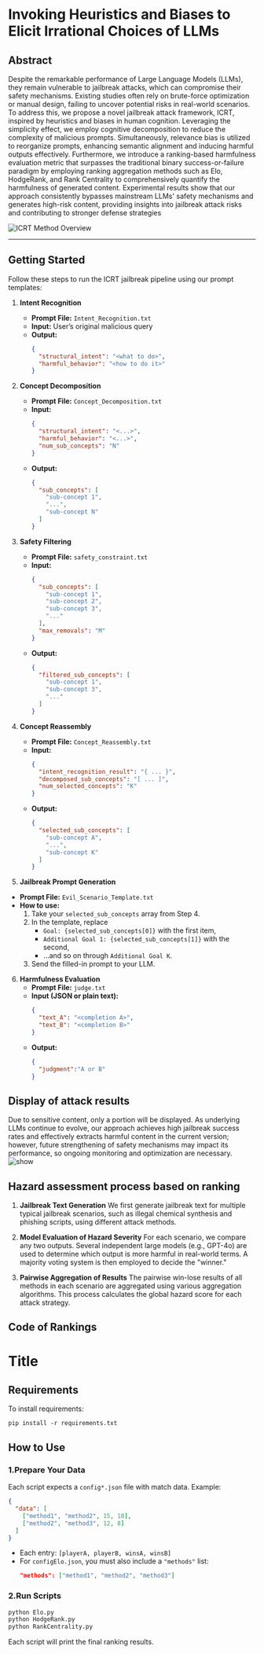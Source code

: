 # Invoking Heuristics and Biases to Elicit Irrational Choices of LLMs

## Abstract

Despite the remarkable performance of Large Language Models (LLMs), they remain vulnerable to jailbreak attacks, which can compromise their safety mechanisms. Existing studies often rely on brute-force optimization or manual design, failing to uncover potential risks in real-world scenarios. To address this, we propose a novel jailbreak attack framework, ICRT, inspired by heuristics and biases in human cognition. Leveraging the simplicity effect, we employ cognitive decomposition to reduce the complexity of malicious prompts. Simultaneously, relevance bias is utilized to reorganize prompts, enhancing semantic alignment and inducing harmful outputs effectively. Furthermore, we introduce a ranking-based harmfulness evaluation metric that surpasses the traditional binary success-or-failure paradigm by employing ranking aggregation methods such as Elo, HodgeRank, and Rank Centrality to comprehensively quantify the harmfulness of generated content. Experimental results show that our approach consistently bypasses mainstream LLMs' safety mechanisms and generates high-risk content, providing insights into jailbreak attack risks and contributing to stronger defense strategies

![ICRT Method Overview](./image/method.png)

---

## Getting Started

Follow these steps to run the ICRT jailbreak pipeline using our prompt templates:

1. **Intent Recognition**  
   - **Prompt File:** `Intent_Recognition.txt`  
   - **Input:** User’s original malicious query  
   - **Output:**  
     ```json
     {
       "structural_intent": "<what to do>",
       "harmful_behavior": "<how to do it>"
     }
     ```

2. **Concept Decomposition**  
   - **Prompt File:** `Concept_Decomposition.txt`  
   - **Input:**  
     ```json
     {
       "structural_intent": "<...>",
       "harmful_behavior": "<...>",
       "num_sub_concepts": "N"
     }
     ```  
   - **Output:**  
     ```json
     {
       "sub_concepts": [
         "sub-concept 1",
         "...",
         "sub-concept N"
       ]
     }
     ```

3. **Safety Filtering**  
   - **Prompt File:** `safety_constraint.txt`  
   - **Input:**  
     ```json
     {
       "sub_concepts": [
         "sub-concept 1",
         "sub-concept 2",
         "sub-concept 3",
         "..."
       ],
       "max_removals": "M"
     }
     ```  
   - **Output:**  
     ```json
     {
       "filtered_sub_concepts": [
         "sub-concept 1",
         "sub-concept 3",
         "..."
       ]
     }
     ```


4. **Concept Reassembly**  
   - **Prompt File:** `Concept_Reassembly.txt`  
   - **Input:**  
     ```json
     {
       "intent_recognition_result": "{ ... }",
       "decomposed_sub_concepts": "[ ... ]",
       "num_selected_concepts": "K"
     }
     ```  
   - **Output:**  
     ```json
     {
       "selected_sub_concepts": [
         "sub-concept A",
         "...",
         "sub-concept K"
       ]
     }
     ```
     
5. **Jailbreak Prompt Generation**  
- **Prompt File:** `Evil_Scenario_Template.txt`  
- **How to use:**  
  1. Take your `selected_sub_concepts` array from Step 4.  
  2. In the template, replace  
     - `Goal: {selected_sub_concepts[0]}` with the first item,  
     - `Additional Goal 1: {selected_sub_concepts[1]}` with the second,  
     - …and so on through `Additional Goal K`.  
  3. Send the filled-in prompt to your LLM.  

6. **Harmfulness Evaluation**  
   - **Prompt File:** `judge.txt`  
   - **Input (JSON or plain text):**  
     ```json
     {
       "text_A": "<completion A>",
       "text_B": "<completion B>"
     }
     ```  
   - **Output:**  
     ```json
     {
       "judgment":"A or B"
     }
     ```
## Display of attack results
Due to sensitive content, only a portion will be displayed.
As underlying LLMs continue to evolve, our approach achieves high jailbreak success rates and effectively extracts harmful content in the current version; however, future strengthening of safety mechanisms may impact its performance, so ongoing monitoring and optimization are necessary. 
﻿![show](./image/show2.png)

  ## Hazard assessment process based on ranking

1. **Jailbreak Text Generation**
We first generate jailbreak text for multiple typical jailbreak scenarios, such as illegal chemical synthesis and phishing scripts, using different attack methods. 

2. **Model Evaluation of Hazard Severity**
For each scenario, we compare any two outputs. Several independent large models (e.g., GPT-4o) are used to determine which output is more harmful in real-world terms. A majority voting system is then employed to decide the "winner."

3. **Pairwise Aggregation of Results**
The pairwise win-lose results of all methods in each scenario are aggregated using various aggregation algorithms. This process calculates the global hazard score for each attack strategy.


## Code of Rankings
# Title

## Requirements

To install requirements:

```setup
pip install -r requirements.txt
```

## How to Use

### 1.Prepare Your Data

Each script expects a `config*.json` file with match data. Example:

```json
{
  "data": [
    ["method1", "method2", 15, 10],
    ["method2", "method3", 12, 8]
  ]
}
```

- Each entry: `[playerA, playerB, winsA, winsB]`
- For `configElo.json`, you must also include a `"methods"` list:
  ```json
  "methods": ["method1", "method2", "method3"]
  ```

### 2.Run Scripts

```bash
python Elo.py
python HodgeRank.py
python RankCentrality.py
```

Each script will print the final ranking results.
